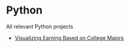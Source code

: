 # Python
All relevant Python projects
* [Visualizing Earning Based on College Majors](https://github.com/JakeSurrey/Python/blob/master/Basics.ipynb)
